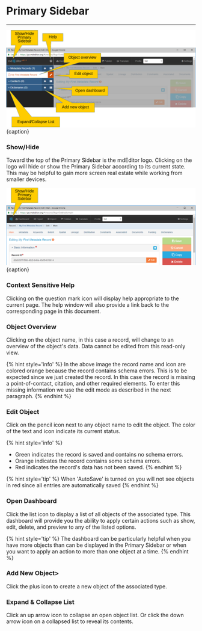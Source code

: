 # Primary Sidebar
---

![The Primary Sidebar](/assets/get-started/primary-sidebar.png){caption}

### Show/Hide
Toward the top of the Primary Sidebar is the mdEditor logo.  Clicking on the logo will hide or show the Primary Sidebar according to its current state.  This may be helpful to gain more screen real estate while working from smaller devices.

![The Primary Sidebar Collapsed](/assets/get-started/primary-sidebar-collapse.png){caption}

### <i class="fa fa-question-circle"></i> Context Sensitive Help
Clicking on the question mark icon will display help appropriate to the current page.  The help window will also provide a link back to the corresponding page in this document. 

### Object Overview
Clicking on the object name, in this case a record, will change to an overview of the object's data.  Data cannot be edited from this read-only view.  

{% hint style='info' %}
  In the above image the record name and icon are colored orange because the record contains schema errors.  This is to be expected since we just created the record.  In this case the record is missing a point-of-contact, citation, and other required elements.  To enter this missing information we use the edit mode as described in the next paragraph.
{% endhint %}


### <i class="fa fa-pencil"></i> Edit Object
Click on the pencil icon next to any object name to edit the object.  The color of the text and icon indicate its current status. 

{% hint style='info' %}
  * Green indicates the record is saved and contains no schema errors.
  * Orange indicates the record contains some schema errors.  
  * Red indicates the record's data has not been saved.
{% endhint %} 

{% hint style='tip' %}
  When 'AutoSave' is turned on you will not see objects in red since all entries are automatically saved
{% endhint %}
  
### <i class="fa fa-list"></i> Open Dashboard
Click the list icon to display a list of all objects of the associated type.  This dashboard will provide you the ability to apply certain actions such as show, edit, delete, and preview to any of the listed options.  

{% hint style='tip' %}
  The dashboard can be particularly helpful when you have more objects than can be displayed in the Primary Sidebar or when you want to apply an action to more than one object at a time.
{% endhint %}

### <i class="fa fa-plus"></i> Add New Object>
Click the plus icon to create a new object of the associated type.

### <strong class="fa fa-angle-up"></strong> Expand & Collapse List
Click an up arrow icon <strong class="fa fa-angle-up"></strong> to collapse an open object list.  Or click the down arrow icon <i class="fa fa-angle-down"></i> on a collapsed list to reveal its contents. 
